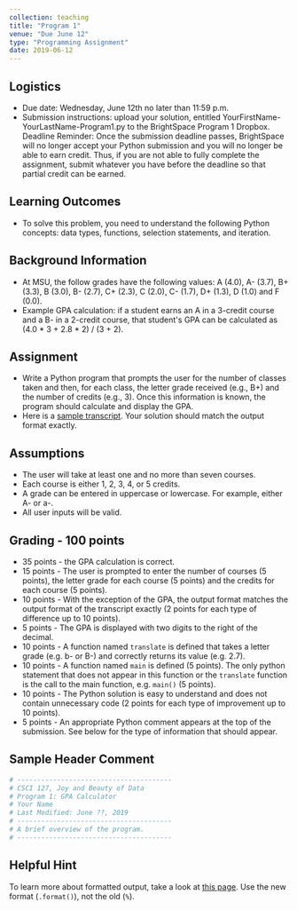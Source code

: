 ```yaml
---
collection: teaching
title: "Program 1"
venue: "Due June 12"
type: "Programming Assignment"
date: 2019-06-12
---
```


## Logistics
* Due date: Wednesday, June 12th no later than 11:59 p.m.
* Submission instructions: upload your solution, entitled YourFirstName-YourLastName-Program1.py to the BrightSpace Program 1 Dropbox.
Deadline Reminder: Once the submission deadline passes, BrightSpace will no longer accept your
Python submission and you will no longer be able to earn credit.
Thus, if you are not able to fully complete the assignment, submit whatever you have before
the deadline so that partial credit can be earned.

## Learning Outcomes
* To solve this problem, you need to understand the following Python concepts:
data types, functions, selection statements, and iteration.

## Background Information
* At MSU, the follow grades have the following values:
 A (4.0), A- (3.7), B+ (3.3), B (3.0), B- (2.7), C+ (2.3), C (2.0), C- (1.7), D+ (1.3), D (1.0) and F (0.0).
* Example GPA calculation: if a student earns an A in a 3-credit course and a B- in a
2-credit course, that student's GPA can be calculated as (4.0 * 3 + 2.8 * 2) / (3 + 2).

## Assignment
* Write a Python program that prompts the user for the number of classes taken
and then, for each class, the letter grade received (e.g., B+) and the number
of credits (e.g., 3). Once this information is known, the program should calculate
and display the GPA.
* Here is a [sample transcript](https://lgw2.github.io/teaching/csci127-summer-2019/assignments/transcript.txt).
Your solution should match the output format exactly.

## Assumptions
* The user will take at least one and no more than seven courses.
* Each course is either 1, 2, 3, 4, or 5 credits.
* A grade can be entered in uppercase or lowercase. For example, either A- or a-.
* All user inputs will be valid.

## Grading - 100 points
* 35 points - the GPA calculation is correct.
* 15 points - The user is prompted to enter the number of courses (5 points),
the letter grade for each course (5 points)
and the credits for each course (5 points).
* 10 points - With the exception of the GPA, the output format matches
the output format of the transcript exactly (2 points for each type of
difference up to 10 points).
* 5 points - The GPA is displayed with two digits to the right of the decimal.
* 10 points - A function named `translate` is defined that takes a letter
grade (e.g. b- or B-) and correctly returns its value (e.g. 2.7).
* 10 points - A function named `main` is defined (5 points).
The only python statement that does not appear in this function
or the `translate` function is the call to the main function, e.g. `main()` (5 points).
* 10 points - The Python solution is easy to understand and does not contain
unnecessary code (2 points for each type of improvement up to 10 points).
* 5 points - An appropriate Python comment appears at the top of
the submission. See below for the type of information that should appear.

## Sample Header Comment
```python
# ---------------------------------------
# CSCI 127, Joy and Beauty of Data
# Program 1: GPA Calculator
# Your Name
# Last Modified: June ??, 2019
# ---------------------------------------
# A brief overview of the program.
# ---------------------------------------
```

## Helpful Hint
To learn more about formatted output, take a look at [this page](https://pyformat.info/).
Use the new format (`.format()`), not the old (`%`).
